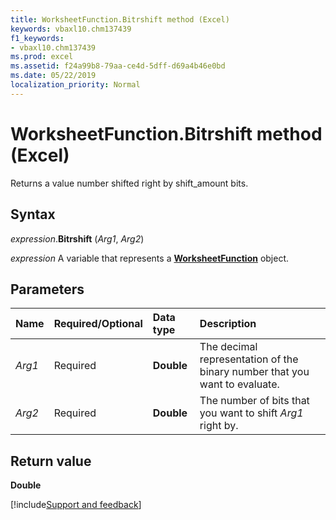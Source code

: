 ```yaml
---
title: WorksheetFunction.Bitrshift method (Excel)
keywords: vbaxl10.chm137439
f1_keywords:
- vbaxl10.chm137439
ms.prod: excel
ms.assetid: f24a99b8-79aa-ce4d-5dff-d69a4b46e0bd
ms.date: 05/22/2019
localization_priority: Normal
---
```



# WorksheetFunction.Bitrshift method (Excel)

Returns a value number shifted right by shift_amount bits.


## Syntax

_expression_.**Bitrshift** (_Arg1_, _Arg2_)

_expression_ A variable that represents a **[WorksheetFunction](Excel.WorksheetFunction.md)** object.


## Parameters

|Name|Required/Optional|Data type|Description|
|:-----|:-----|:-----|:-----|
| _Arg1_|Required|**Double**|The decimal representation of the binary number that you want to evaluate.|
| _Arg2_|Required|**Double**|The number of bits that you want to shift _Arg1_ right by.|

## Return value

**Double**




[!include[Support and feedback](~/includes/feedback-boilerplate.md)]
